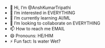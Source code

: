 - 👋 Hi, I’m @AnshKumarTripathi
- 👀 I’m interested in EVERYTHING
- 🌱 I’m currently learning AI/ML
- 💞️ I’m looking to collaborate on EVERYTHING
- 📫 How to reach me EMAIL
- 😄 Pronouns: HE/HIM
- ⚡ Fun fact: Is water Wet?

<!---
AnshKumarTripathi/AnshKumarTripathi is a ✨ special ✨ repository because its `README.md` (this file) appears on your GitHub profile.
You can click the Preview link to take a look at your changes.
--->
